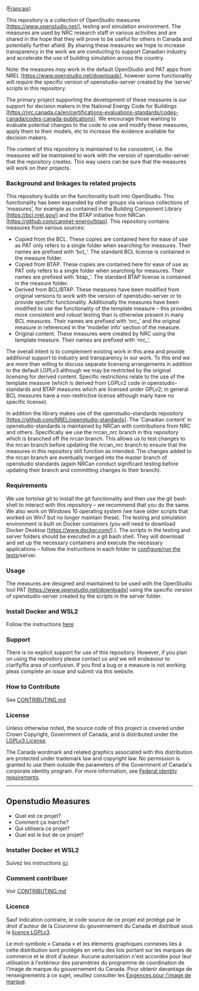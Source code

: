 ([Français](#openstudio-measures))

This repository is a collection of OpenStudio measures [https://www.openstudio.net/], testing and simulation environment. The measures are used by 
NRC research staff in various activities and are shared in the hope that they will prove to be useful for others in Canada and potentially further 
afield. By sharing these measures we hope to increase transparency in the work we are conducting to support Canadian industry and accelerate the 
use of building simulation across the country.

Note: the measures *may* work in the default OpenStudio and PAT apps from NREL [https://www.openstudio.net/downloads], however some functionality 
will require the specific version of openstudio-server created by the ‘server’ scripts in this repository.

The primary project supporting the development of these measures is our support for decision makers in the National Energy Code for 
Buildings [https://nrc.canada.ca/en/certifications-evaluations-standards/codes-canada/codes-canada-publications]. We encourage those wanting to 
evaluate potential changes to the code to use and modify these measures, apply them to their models, etc to increase the evidence available for 
decision makers. 

The content of this repository is maintained to be consistent, i.e. the measures will be maintained to work with the version of openstudio-server 
that the repository creates. This way users can be sure that the measures will work on their projects.

### Background and linkages to related projects
This repository builds on the functionality built into OpenStudio. This functionality has been expanded by other groups via various collections 
of ‘measures’, for example as contained in the Building Component Library [https://bcl.nrel.gov/] and the BTAP initiative from 
NRCan [https://github.com/canmet-energy/btap]. This repository contains measures from various sources:
-	Copied from the BCL. These copies are contained here for ease of use as PAT only refers to a single folder when searching for measures. 
Their names are prefixed with ‘bcl_’. The standard BCL license is contained in the measure folder.
-	Copied from BTAP. These copies are contained here for ease of use as PAT only refers to a single folder when searching for measures. 
Their names are prefixed with ‘btap_’. The standard BTAP license is contained in the measure folder.
-	Derived from BCL/BTAP. These measures have been modified from original versions to work with the version of openstudio-server or to provide 
specific functionality. Additionally the measures have been modified to use the functionality of the template measure – this provides more 
consistent and robust testing than is otherwise present in many BCL measures. Their names are prefixed with ‘nrc_’ and the original measure 
in referenced in the ‘modeller info’ section of the measure. 
-	Original content. These measures were created by NRC using the template measure. Their names are prefixed with ‘nrc_’.

The overall intent is to complement existing work in this area and provide additional support to industry and transparency in our work. To this 
end we are more than willing to discuss separate licensing arrangements in addition to the default LGPLv3 although we may be restricted by the 
original licensing for derived content. Specific restrictions relate to the use of the template measure (which is derived from LGPLv2 code in 
openstudio-standards and BTAP measures which are licensed under GPLv2; in general BCL measures have a non-restrictive license although many have 
no specific license).

In addition the library makes use of the openstudio-standards repository [https://github.com/NREL/openstudio-standards]. The ‘Canadian content’ 
in openstudio-standards is maintained by NRCan with contributions from NRC and others. Specifically we use the nrcan_nrc branch in this repository 
which is branched off the nrcan branch. This allows us to test changes to the nrcan branch before updating the nrcan_nrc branch to ensure that the 
measures in this repository still function as intended. The changes added to the nrcan branch are eventually merged into the master branch of 
openstudio standards (again NRCan conduct significant testing before updating their branch and committing changes to their branch).

### Requirements
We use tortoise git to install the git functionality and then use the git bash shell to interact with this repository – we recommend that you do 
the same. We also work on Windows 10 operating system (we have older scripts that worked on Win7 but no longer maintain these). 
The testing and simulation environment is built on Docker containers (you will need to download Docker Desktop [https://www.docker.com/] ). The 
scripts in the testing and server folders should be executed in a git bash shell. They will download and set up the necessary containers and 
execute the necessary applications – follow the instructions in each folder to [configure/run the tests](test/README.md)/server.

### Usage
The measures are designed and maintained to be used with the OpenStudio tool PAT [https://www.openstudio.net/downloads] using the specific 
version of openstudio-server created by the scripts in the server folder.

### Install Docker and WSL2
Follow the instructions [here](./install_Docker_WSL2.md)

### Support
There is no explicit support for use of this repository. However, if you plan on using the repository please contact us and we will endeavour to 
clarify/fix area of confusion.
If you find a bug or a measure is not working pleas complete an issue and submit via this website.

### How to Contribute

See [CONTRIBUTING.md](CONTRIBUTING.md)

### License

Unless otherwise noted, the source code of this project is covered under Crown Copyright, 
Government of Canada, and is distributed under the [LGPLv3 License](LICENSE).

The Canada wordmark and related graphics associated with this distribution are protected under 
trademark law and copyright law. No permission is granted to use them outside the parameters of 
the Government of Canada's corporate identity program. For more information, 
see [Federal identity requirements](https://www.canada.ca/en/treasury-board-secretariat/topics/government-communications/federal-identity-requirements.html).

______________________

## Openstudio Measures

- Quel est ce projet?
- Comment ça marche?
- Qui utilisera ce projet?
- Quel est le but de ce projet?

### Installer Docker et WSL2
Suivez les instructions [ici](./install_Docker_WSL2.md)

### Comment contribuer

Voir [CONTRIBUTING.md](CONTRIBUTING.md)

### Licence

Sauf indication contraire, le code source de ce projet est protégé par le droit d'auteur de 
la Couronne du gouvernement du Canada et distribué sous la [licence LGPLv3](LICENSE).

Le mot-symbole « Canada » et les éléments graphiques connexes liés à cette distribution sont 
protégés en vertu des lois portant sur les marques de commerce et le droit d'auteur. Aucune 
autorisation n'est accordée pour leur utilisation à l'extérieur des paramètres du programme 
de coordination de l'image de marque du gouvernement du Canada. Pour obtenir davantage de 
renseignements à ce sujet, veuillez consulter 
les [Exigences pour l'image de marque](https://www.canada.ca/fr/secretariat-conseil-tresor/sujets/communications-gouvernementales/exigences-image-marque.html).
